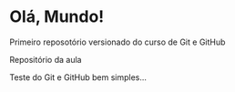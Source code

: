 # Olá, Mundo!
 Primeiro reposotório versionado do curso de Git e GitHub

Repositório da aula

Teste do Git e GitHub
bem simples...

